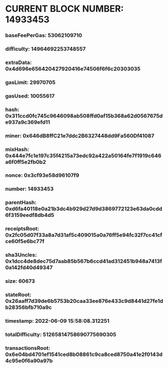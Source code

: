 # CURRENT BLOCK NUMBER: 14933453

### baseFeePerGas: 53062109710
### difficulty: 14964692253748557
### extraData: 0x4d696e656420427920416e74506f6f6c20303035
### gasLimit: 29970705
### gasUsed: 10055617
### hash: 0x311ccd0fc745c9646098ab508ffd0af15b368a62d0567675de937a9c369efd11
### miner: 0x646dB8ffC21e7ddc2B6327448dd9Fa560Df41087
### mixHash: 0x444e7fc1e197c35f4215a73edc92a422a50164fe7f1919c646a6f0ff5e2fb0b2
### nonce: 0x3cf93e58d96107f9
### number: 14933453
### parentHash: 0xd6fa40118e0a21b3dc4b929d27d9d3869772123e63da0cdd6f3159eedf8db4d5
### receiptsRoot: 0x2fc05d07f33a8a7d31af5c409015a0a76ff5e94fc32f7cc41cfce60f5e6bc77f
### sha3Uncles: 0x1dcc4de8dec75d7aab85b567b6ccd41ad312451b948a7413f0a142fd40d49347
### size: 60673
### stateRoot: 0x26aaff7d39de6b5753b20caa33ee876e433c9d8441d27fe1db28356bfb710a9c
### timestamp: 2022-06-09 15:58:08.312251
### totalDifficulty: 51265814758690775690305
### transactionsRoot: 0x6e04bd4701ef1541ced8b08861c9ca8ced8750a41e2f0143d4c95e0f6a90a97b
